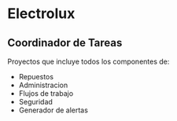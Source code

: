 Electrolux
==========

Coordinador de Tareas
--------------

Proyectos que incluye todos los componentes de:
- Repuestos
- Administracion
- Flujos de trabajo
- Seguridad
- Generador de alertas

